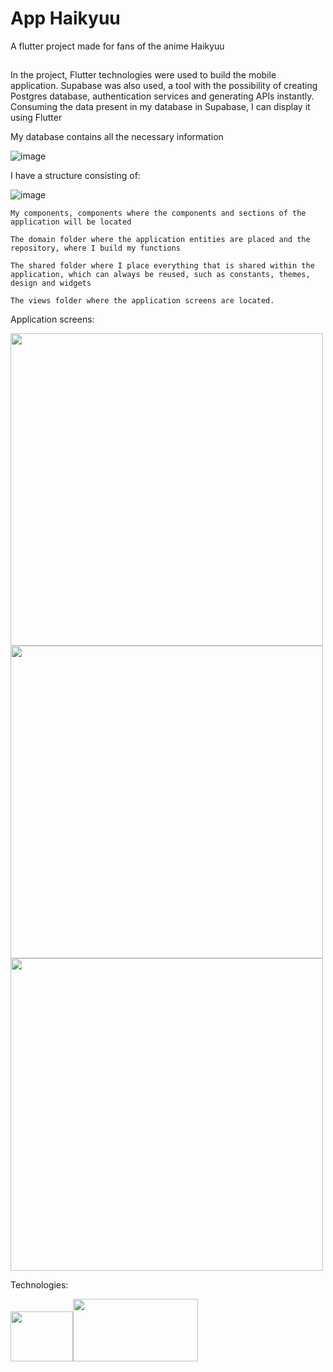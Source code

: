 # App Haikyuu

A flutter project made for fans of the anime Haikyuu

## 

In the project, Flutter technologies were used to build the mobile application.
Supabase was also used, a tool with the possibility of creating Postgres database, authentication services and generating APIs instantly.
Consuming the data present in my database in Supabase, I can display it using Flutter

My database contains all the necessary information

![image](https://github.com/beatrizgomees/app-haikyuu/assets/150337944/3c85d538-6510-46cb-bbd6-c2f18d6c09c3)


I have a structure consisting of:


![image](https://github.com/beatrizgomees/app-haikyuu/assets/150337944/57250136-d603-4759-9393-bb06e86918bc)


    My components, components where the components and sections of the application will be located

    The domain folder where the application entities are placed and the repository, where I build my functions

    The shared folder where I place everything that is shared within the application, which can always be reused, such as constants, themes, design and widgets

    The views folder where the application screens are located.

Application screens: 


<img height="500" src="https://github.com/beatrizgomees/app-haikyuu/assets/150337944/37255d39-b568-49fb-90d7-6f74ee84c680" />
<img height="500" src="https://github.com/beatrizgomees/app-haikyuu/assets/150337944/13187cfd-ccc8-4b27-9727-d09db836e2e3" />
<img height="500" src= "https://github.com/beatrizgomees/app-haikyuu/assets/150337944/3d81c628-c074-4928-b20f-d07540fcac21"/>


Technologies:


 <img height="80" width="100" src="https://cdn.jsdelivr.net/gh/devicons/devicon@latest/icons/flutter/flutter-original.svg" /><img height="100" width="200" src="https://cdn.jsdelivr.net/gh/devicons/devicon@latest/icons/supabase/supabase-original-wordmark.svg" />
